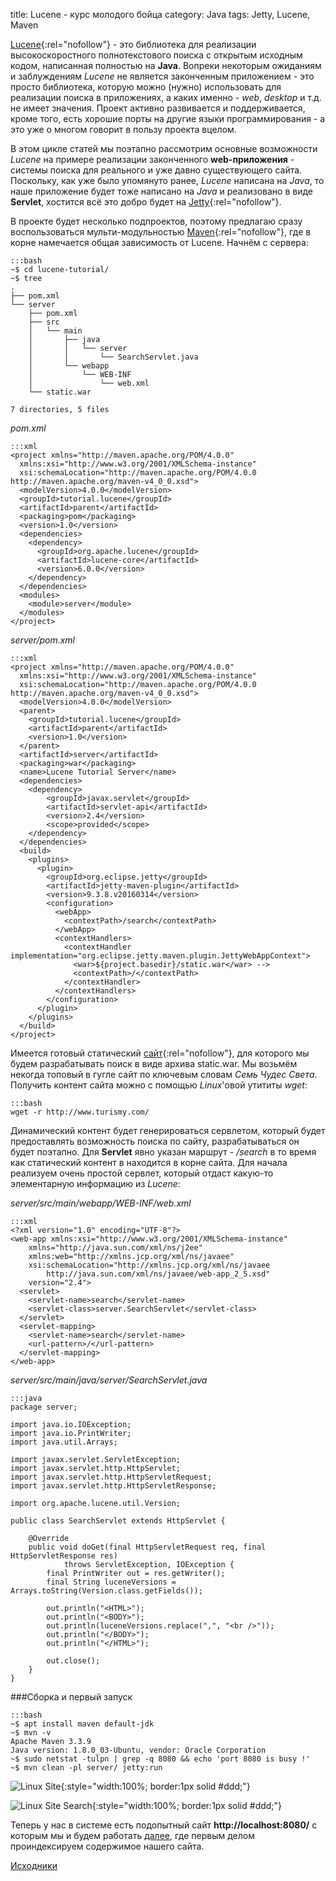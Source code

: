 title: Lucene - курс молодого бойца
category: Java
tags: Jetty, Lucene, Maven


[Lucene](http://lucene.apache.org/){:rel="nofollow"} - это библиотека для реализации высокоскоростного полнотекстового поиска с открытым исходным кодом, написанная полностью на **Java**. Вопреки некоторым ожиданиям и заблуждениям *Lucene* не является законченным приложением - это просто библиотека, которую можно (нужно) использовать для реализации поиска в приложениях, а каких именно -  *web*, *desktop* и т.д. не имеет значения. Проект активно развивается и поддерживается, кроме того, есть хорошие порты на другие языки программирования - а это уже о многом говорит в пользу проекта вцелом.

В этом цикле статей мы поэтапно рассмотрим основные возможности *Lucene* на примере реализации законченного **web-приложения** - системы поиска для реального и уже давно существующего сайта. Поскольку, как уже было упомянуто ранее, *Lucene* написана на *Java*, то наше приложение будет тоже написано на *Java* и реализовано в виде **Servlet**, хостится всё это добро будет на [Jetty](https://ru.wikipedia.org/wiki/Jetty){:rel="nofollow"}.

В проекте будет несколько подпроектов, поэтому предлагаю сразу воспользоваться мульти-модульностью [Maven](https://books.sonatype.com/mvnex-book/reference/multimodule.html){:rel="nofollow"}, где в корне намечается общая зависимость от Lucene. Начнём с сервера:

	:::bash
	~$ cd lucene-tutorial/
	~$ tree
	.
	├── pom.xml
	└── server
	    ├── pom.xml
	    ├── src
	    │   └── main
	    │       ├── java
	    │       │   └── server
	    │       │       └── SearchServlet.java
	    │       └── webapp
	    │           └── WEB-INF
	    │               └── web.xml
	    └── static.war

	7 directories, 5 files

*pom.xml*

	:::xml
	<project xmlns="http://maven.apache.org/POM/4.0.0" 
	  xmlns:xsi="http://www.w3.org/2001/XMLSchema-instance"
	  xsi:schemaLocation="http://maven.apache.org/POM/4.0.0 http://maven.apache.org/maven-v4_0_0.xsd">
	  <modelVersion>4.0.0</modelVersion>
	  <groupId>tutorial.lucene</groupId>
	  <artifactId>parent</artifactId>
	  <packaging>pom</packaging>
	  <version>1.0</version>
	  <dependencies>
	    <dependency>
	      <groupId>org.apache.lucene</groupId>
	      <artifactId>lucene-core</artifactId>
	      <version>6.0.0</version>
	    </dependency>
	  </dependencies>
	  <modules>
	    <module>server</module>
	  </modules>
	</project>

*server/pom.xml*

	:::xml
	<project xmlns="http://maven.apache.org/POM/4.0.0" 
	  xmlns:xsi="http://www.w3.org/2001/XMLSchema-instance"
	  xsi:schemaLocation="http://maven.apache.org/POM/4.0.0 http://maven.apache.org/maven-v4_0_0.xsd">
	  <modelVersion>4.0.0</modelVersion>
	  <parent>
	    <groupId>tutorial.lucene</groupId>
	    <artifactId>parent</artifactId>
	    <version>1.0</version>
	  </parent>
	  <artifactId>server</artifactId>
	  <packaging>war</packaging>
	  <name>Lucene Tutorial Server</name>
	  <dependencies>
	    <dependency>
	        <groupId>javax.servlet</groupId>
	        <artifactId>servlet-api</artifactId>
	        <version>2.4</version>
	        <scope>provided</scope>
	    </dependency>
	  </dependencies>
	  <build>
	    <plugins>
	      <plugin>
	        <groupId>org.eclipse.jetty</groupId>
	        <artifactId>jetty-maven-plugin</artifactId>
	        <version>9.3.8.v20160314</version>
	        <configuration>
	          <webApp>
	            <contextPath>/search</contextPath>
	          </webApp>
	          <contextHandlers>
	            <contextHandler implementation="org.eclipse.jetty.maven.plugin.JettyWebAppContext">
	              <war>${project.basedir}/static.war</war> -->
	              <contextPath>/</contextPath>
	            </contextHandler>
	          </contextHandlers> 
	        </configuration>
	      </plugin>
	    </plugins>
	  </build>
	</project>

Имеется готовый статический [сайт](http://www.turismy.com/){:rel="nofollow"}, для которого мы будем разрабатывать поиск в виде архива static.war. Мы возьмём некогда топовый в гугле сайт по ключевым словам *Семь Чудес Света*. Получить контент сайта можно с помощью *Linux*'овой утититы *wget*:

	:::bash
    wget -r http://www.turismy.com/

Динамический контент будет генерироваться сервлетом, который будет предоставлять возможность поиска по сайту, разрабатываться он будет поэтапно. Для **Servlet** явно указан маршрут - */search* в то время как статический контент в находится в корне сайта. Для начала реализуем очень простой сервлет, который отдаст какую-то элементарную информацию из *Lucene*:

*server/src/main/webapp/WEB-INF/web.xml*

	:::xml
	<?xml version="1.0" encoding="UTF-8"?>
	<web-app xmlns:xsi="http://www.w3.org/2001/XMLSchema-instance" 
		xmlns="http://java.sun.com/xml/ns/j2ee" 
		xmlns:web="http://xmlns.jcp.org/xml/ns/javaee" 
		xsi:schemaLocation="http://xmlns.jcp.org/xml/ns/javaee 
			http://java.sun.com/xml/ns/javaee/web-app_2_5.xsd" 
		version="2.4">
	  <servlet>
	    <servlet-name>search</servlet-name>
	    <servlet-class>server.SearchServlet</servlet-class>
	  </servlet>
	  <servlet-mapping>
	    <servlet-name>search</servlet-name>
	    <url-pattern>/</url-pattern>
	  </servlet-mapping>
	</web-app>

*server/src/main/java/server/SearchServlet.java*

	:::java
	package server;

	import java.io.IOException;
	import java.io.PrintWriter;
	import java.util.Arrays;

	import javax.servlet.ServletException;
	import javax.servlet.http.HttpServlet;
	import javax.servlet.http.HttpServletRequest;
	import javax.servlet.http.HttpServletResponse;

	import org.apache.lucene.util.Version;

	public class SearchServlet extends HttpServlet {

	    @Override
	    public void doGet(final HttpServletRequest req, final HttpServletResponse res)
	            throws ServletException, IOException {
	        final PrintWriter out = res.getWriter();
	        final String luceneVersions = Arrays.toString(Version.class.getFields());

	        out.println("<HTML>");
	        out.println("<BODY>");
	        out.println(luceneVersions.replace(",", "<br />"));
	        out.println("</BODY>");
	        out.println("</HTML>");

	        out.close();
	    }
	}

###Сборка и первый запуск

	:::bash
	~$ apt install maven default-jdk
	~$ mvn -v
	Apache Maven 3.3.9
	Java version: 1.8.0_03-Ubuntu, vendor: Oracle Corporation
	~$ sudo netstat -tulpn | grep -q 8080 && echo 'port 8080 is busy !'
	~$ mvn clean -pl server/ jetty:run

![Linux Site]({attach}Linux_ff_site.png){:style="width:100%; border:1px solid #ddd;"}

![Linux Site Search]({attach}Linux_ff_site_slash_search.png){:style="width:100%; border:1px solid #ddd;"}

Теперь у нас в системе есть подопытный сайт **http://localhost:8080/** с которым мы и будем работать [далее]({filename}../2012-10-17-lucene-real-world---indexing/2012-10-17-lucene-real-world---indexing.md), где первым делом проиндексируем содержимое нашего сайта.

[Исходники]({attach}lucene-tutorial.zip)
